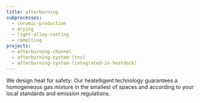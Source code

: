 ```yaml
---
title: afterburning
subprocesses:
  - ceramic-production
  - drying
  - light-alloy-casting
  - remelting
projects:
  - afterburning-channel
  - afterburning-system-(tnv)
  - afterburning-system-(integrated-in-heatdock)
---
```


We design heat for safety: Our heatelligent technology guarantees a homogeneous gas mixture in the smallest of spaces and according to your local standards and emission regulations.

